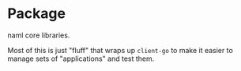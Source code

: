 # Package

naml core libraries. 

Most of this is just "fluff" that wraps up `client-go` to make it easier to manage sets of "applications" and test them.


